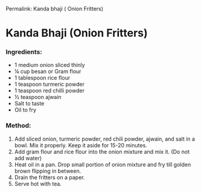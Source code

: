 Permalink: Kanda bhaji ( Onion Fritters)

# Kanda Bhaji (Onion Fritters)

### Ingredients:
* 1 medium onion sliced thinly
* ¼ cup besan or Gram flour
* 1 tablespoon rice flour
* 1 teaspoon turmeric powder
* 1 teaspoon red chilli powder
* ½ teaspoon ajwain 
* Salt to taste
* Oil to fry 

### Method:
1. Add sliced onion, turmeric powder, red chili powder, ajwain, and salt in a bowl. Mix it properly. Keep it aside for 15-20 minutes. 
2. Add gram flour and rice flour into the onion mixture and mix it. (Do not add water) 
3. Heat oil in a pan. Drop small portion of onion mixture and fry till golden brown flipping in between. 
4. Drain the fritters on a paper. 
5. Serve hot with tea. 